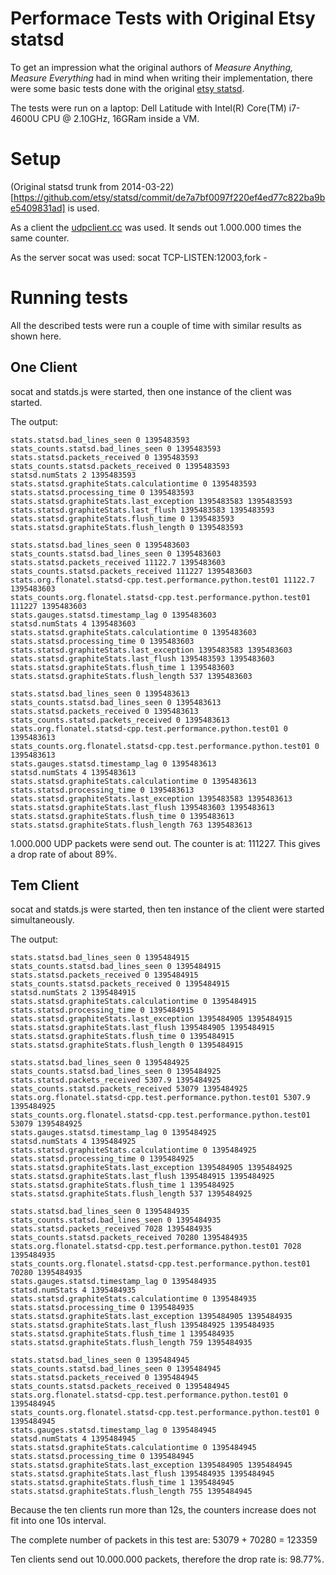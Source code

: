 Performace Tests with Original Etsy statsd
==========================================

To get an impression what the original authors of *Measure Anything,
Measure Everything* had in mind when writing their implementation,
there were some basic tests done with the original [etsy
statsd](https://github.com/etsy/statsd/).

The tests were run on a laptop: Dell Latitude with
Intel(R) Core(TM) i7-4600U CPU @ 2.10GHz, 16GRam inside a VM.

# Setup #

(Original statsd trunk from
2014-03-22)[https://github.com/etsy/statsd/commit/de7a7bf0097f220ef4ed77c822ba9be5409831ad]
is used.

As a client the [udpclient.cc](../test/performance/udpclient.cc) was
used. It sends out 1.000.000 times the same counter.

As the server socat was used: socat TCP-LISTEN:12003,fork -

# Running tests #
All the described tests were run a couple of time with similar results
as shown here.

## One Client ##
socat and statds.js were started, then one instance of the client was
started.

The output:

    stats.statsd.bad_lines_seen 0 1395483593
    stats_counts.statsd.bad_lines_seen 0 1395483593
    stats.statsd.packets_received 0 1395483593
    stats_counts.statsd.packets_received 0 1395483593
    statsd.numStats 2 1395483593
    stats.statsd.graphiteStats.calculationtime 0 1395483593
    stats.statsd.processing_time 0 1395483593
    stats.statsd.graphiteStats.last_exception 1395483583 1395483593
    stats.statsd.graphiteStats.last_flush 1395483583 1395483593
    stats.statsd.graphiteStats.flush_time 0 1395483593
    stats.statsd.graphiteStats.flush_length 0 1395483593
    
    stats.statsd.bad_lines_seen 0 1395483603
    stats_counts.statsd.bad_lines_seen 0 1395483603
    stats.statsd.packets_received 11122.7 1395483603
    stats_counts.statsd.packets_received 111227 1395483603
    stats.org.flonatel.statsd-cpp.test.performance.python.test01 11122.7 1395483603
    stats_counts.org.flonatel.statsd-cpp.test.performance.python.test01 111227 1395483603
    stats.gauges.statsd.timestamp_lag 0 1395483603
    statsd.numStats 4 1395483603
    stats.statsd.graphiteStats.calculationtime 0 1395483603
    stats.statsd.processing_time 0 1395483603
    stats.statsd.graphiteStats.last_exception 1395483583 1395483603
    stats.statsd.graphiteStats.last_flush 1395483593 1395483603
    stats.statsd.graphiteStats.flush_time 1 1395483603
    stats.statsd.graphiteStats.flush_length 537 1395483603

    stats.statsd.bad_lines_seen 0 1395483613
    stats_counts.statsd.bad_lines_seen 0 1395483613
    stats.statsd.packets_received 0 1395483613
    stats_counts.statsd.packets_received 0 1395483613
    stats.org.flonatel.statsd-cpp.test.performance.python.test01 0 1395483613
    stats_counts.org.flonatel.statsd-cpp.test.performance.python.test01 0 1395483613
    stats.gauges.statsd.timestamp_lag 0 1395483613
    statsd.numStats 4 1395483613
    stats.statsd.graphiteStats.calculationtime 0 1395483613
    stats.statsd.processing_time 0 1395483613
    stats.statsd.graphiteStats.last_exception 1395483583 1395483613
    stats.statsd.graphiteStats.last_flush 1395483603 1395483613
    stats.statsd.graphiteStats.flush_time 0 1395483613
    stats.statsd.graphiteStats.flush_length 763 1395483613

1.000.000 UDP packets were send out. The counter is at: 111227. This
gives a drop rate of about 89%.

## Tem Client ##
socat and statds.js were started, then ten instance of the client were
started simultaneously.

The output:

    stats.statsd.bad_lines_seen 0 1395484915
    stats_counts.statsd.bad_lines_seen 0 1395484915
    stats.statsd.packets_received 0 1395484915
    stats_counts.statsd.packets_received 0 1395484915
    statsd.numStats 2 1395484915
    stats.statsd.graphiteStats.calculationtime 0 1395484915
    stats.statsd.processing_time 0 1395484915
    stats.statsd.graphiteStats.last_exception 1395484905 1395484915
    stats.statsd.graphiteStats.last_flush 1395484905 1395484915
    stats.statsd.graphiteStats.flush_time 0 1395484915
    stats.statsd.graphiteStats.flush_length 0 1395484915
    
    stats.statsd.bad_lines_seen 0 1395484925
    stats_counts.statsd.bad_lines_seen 0 1395484925
    stats.statsd.packets_received 5307.9 1395484925
    stats_counts.statsd.packets_received 53079 1395484925
    stats.org.flonatel.statsd-cpp.test.performance.python.test01 5307.9 1395484925
    stats_counts.org.flonatel.statsd-cpp.test.performance.python.test01 53079 1395484925
    stats.gauges.statsd.timestamp_lag 0 1395484925
    statsd.numStats 4 1395484925
    stats.statsd.graphiteStats.calculationtime 0 1395484925
    stats.statsd.processing_time 0 1395484925
    stats.statsd.graphiteStats.last_exception 1395484905 1395484925
    stats.statsd.graphiteStats.last_flush 1395484915 1395484925
    stats.statsd.graphiteStats.flush_time 1 1395484925
    stats.statsd.graphiteStats.flush_length 537 1395484925
    
    stats.statsd.bad_lines_seen 0 1395484935
    stats_counts.statsd.bad_lines_seen 0 1395484935
    stats.statsd.packets_received 7028 1395484935
    stats_counts.statsd.packets_received 70280 1395484935
    stats.org.flonatel.statsd-cpp.test.performance.python.test01 7028 1395484935
    stats_counts.org.flonatel.statsd-cpp.test.performance.python.test01 70280 1395484935
    stats.gauges.statsd.timestamp_lag 0 1395484935
    statsd.numStats 4 1395484935
    stats.statsd.graphiteStats.calculationtime 0 1395484935
    stats.statsd.processing_time 0 1395484935
    stats.statsd.graphiteStats.last_exception 1395484905 1395484935
    stats.statsd.graphiteStats.last_flush 1395484925 1395484935
    stats.statsd.graphiteStats.flush_time 1 1395484935
    stats.statsd.graphiteStats.flush_length 759 1395484935
    
    stats.statsd.bad_lines_seen 0 1395484945
    stats_counts.statsd.bad_lines_seen 0 1395484945
    stats.statsd.packets_received 0 1395484945
    stats_counts.statsd.packets_received 0 1395484945
    stats.org.flonatel.statsd-cpp.test.performance.python.test01 0 1395484945
    stats_counts.org.flonatel.statsd-cpp.test.performance.python.test01 0 1395484945
    stats.gauges.statsd.timestamp_lag 0 1395484945
    statsd.numStats 4 1395484945
    stats.statsd.graphiteStats.calculationtime 0 1395484945
    stats.statsd.processing_time 0 1395484945
    stats.statsd.graphiteStats.last_exception 1395484905 1395484945
    stats.statsd.graphiteStats.last_flush 1395484935 1395484945
    stats.statsd.graphiteStats.flush_time 1 1395484945
    stats.statsd.graphiteStats.flush_length 755 1395484945

Because the ten clients run more than 12s, the counters increase does
not fit into one 10s interval.

The complete number of packets in this test are: 53079 + 70280 =
123359

Ten clients send out 10.000.000 packets, therefore the drop rate is:
98.77%.
